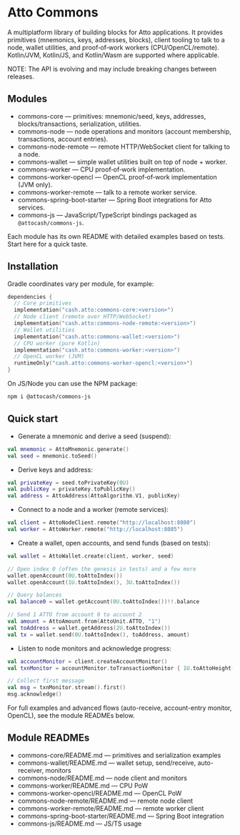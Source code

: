 # Atto Commons

A multiplatform library of building blocks for Atto applications. It provides primitives (mnemonics, keys, addresses, blocks), client tooling to talk to a node, wallet utilities, and proof‑of‑work workers (CPU/OpenCL/remote). Kotlin/JVM, Kotlin/JS, and Kotlin/Wasm are supported where applicable.

NOTE: The API is evolving and may include breaking changes between releases.

## Modules

- commons-core — primitives: mnemonic/seed, keys, addresses, blocks/transactions, serialization, utilities.
- commons-node — node operations and monitors (account membership, transactions, account entries).
- commons-node-remote — remote HTTP/WebSocket client for talking to a node.
- commons-wallet — simple wallet utilities built on top of node + worker.
- commons-worker — CPU proof‑of‑work implementation.
- commons-worker-opencl — OpenCL proof‑of‑work implementation (JVM only).
- commons-worker-remote — talk to a remote worker service.
- commons-spring-boot-starter — Spring Boot integrations for Atto services.
- commons-js — JavaScript/TypeScript bindings packaged as `@attocash/commons-js`.

Each module has its own README with detailed examples based on tests. Start here for a quick taste.

## Installation

Gradle coordinates vary per module, for example:

```kotlin
dependencies {
  // Core primitives
  implementation("cash.atto:commons-core:<version>")
  // Node client (remote over HTTP/WebSocket)
  implementation("cash.atto:commons-node-remote:<version>")
  // Wallet utilities
  implementation("cash.atto:commons-wallet:<version>")
  // CPU worker (pure Kotlin)
  implementation("cash.atto:commons-worker:<version>")
  // OpenCL worker (JVM)
  runtimeOnly("cash.atto:commons-worker-opencl:<version>")
}
```

On JS/Node you can use the NPM package:

```sh
npm i @attocash/commons-js
```

## Quick start

- Generate a mnemonic and derive a seed (suspend):

```kotlin
val mnemonic = AttoMnemonic.generate()
val seed = mnemonic.toSeed()
```

- Derive keys and address:

```kotlin
val privateKey = seed.toPrivateKey(0U)
val publicKey = privateKey.toPublicKey()
val address = AttoAddress(AttoAlgorithm.V1, publicKey)
```

- Connect to a node and a worker (remote services):

```kotlin
val client = AttoNodeClient.remote("http://localhost:8080")
val worker = AttoWorker.remote("http://localhost:8085")
```

- Create a wallet, open accounts, and send funds (based on tests):

```kotlin
val wallet = AttoWallet.create(client, worker, seed)

// Open index 0 (often the genesis in tests) and a few more
wallet.openAccount(0U.toAttoIndex())
wallet.openAccount(1U.toAttoIndex(), 3U.toAttoIndex())

// Query balances
val balance0 = wallet.getAccount(0U.toAttoIndex())!!.balance

// Send 1 ATTO from account 0 to account 2
val amount = AttoAmount.from(AttoUnit.ATTO, "1")
val toAddress = wallet.getAddress(2U.toAttoIndex())
val tx = wallet.send(0U.toAttoIndex(), toAddress, amount)
```

- Listen to node monitors and acknowledge progress:

```kotlin
val accountMonitor = client.createAccountMonitor()
val txnMonitor = accountMonitor.toTransactionMonitor { 1U.toAttoHeight() }

// Collect first message
val msg = txnMonitor.stream().first()
msg.acknowledge()
```

For full examples and advanced flows (auto-receive, account-entry monitor, OpenCL), see the module READMEs below.

## Module READMEs

- commons-core/README.md — primitives and serialization examples
- commons-wallet/README.md — wallet setup, send/receive, auto-receiver, monitors
- commons-node/README.md — node client and monitors
- commons-worker/README.md — CPU PoW
- commons-worker-opencl/README.md — OpenCL PoW
- commons-node-remote/README.md — remote node client
- commons-worker-remote/README.md — remote worker client
- commons-spring-boot-starter/README.md — Spring Boot integration
- commons-js/README.md — JS/TS usage

